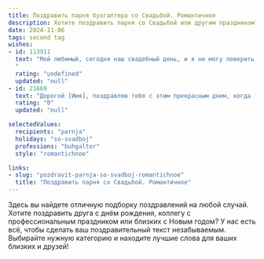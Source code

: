 ```yaml
---
title: Поздравить парня бухгалтера со Свадьбой. Романтичное
description: Хотите поздравить парня со Свадьбой или другим праздником? Наш ИИ создаст незабываемое поздравление, а вы обязательно выделитесь среди других.  
date: 2024-11-06
tags: second tag
wishes:
- id: 113911
  text: "Мой любимый, сегодня наш свадебный день, и я не могу поверить, что этот замечательный бухгалтер теперь мой муж!  Твоя точность и расчетливость в работе лишь подчеркивают невероятную глубину и нежность твоей души, которую я так люблю.  Пусть наша семейная жизнь будет такой же гармоничной и счастливой, как безупречно составленный тобой отчет.  С нашей свадьбой, любимый!
  "
  rating: "undefined"
  updated: "null"
- id: 21669
  text: "Дорогой [Имя], поздравляю тебя с этим прекрасным днем, когда ты начинаешь новую главу своей жизни! Пусть ваша свадьба станет началом множества счастливых моментов, полных любви и взаимопонимания. Ты, как бухгалтер, всегда умеешь считать и анализировать, но сегодня позволь чувствам управлять счетами. Пусть каждый день с твоей второй половинкой будет наполнен радостью и теплом, а ваша любовь будет расти, как самый стабильный актив. Желаю вам много лет счастливого и гармоничного совместного бухгалтерского учета жизни! С теплом, [Ваше Имя]."
  rating: "0"
  updated: "null"

selectedValues:
  recipients: "parnja"
  holidays: "so-svadboj"
  professions: "buhgalter"
  style: "romantichnoe"

links:
- slug: "pozdravit-parnja-so-svadboj-romantichnoe"
  title: "Поздравить парня со Свадьбой. Романтичное"
---
```


Здесь вы найдете отличную подборку поздравлений на любой случай. 
Хотите поздравить друга с днём рождения, коллегу с профессиональным праздником или близких с Новым годом? У нас есть всё, чтобы сделать ваш поздравительный текст незабываемым. Выбирайте нужную категорию и находите лучшие слова для ваших близких и друзей!
